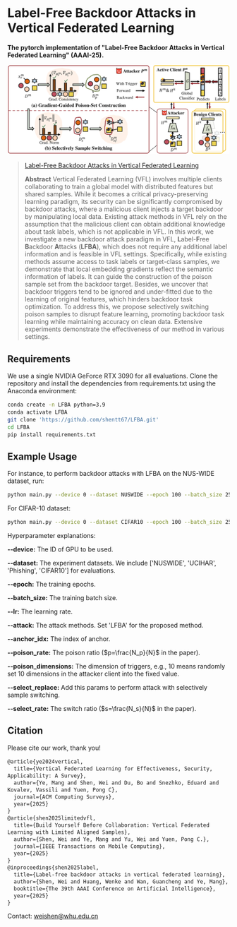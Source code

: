 # Label-Free Backdoor Attacks in Vertical Federated Learning

**The pytorch implementation of "Label-Free Backdoor Attacks in Vertical Federated Learning" (AAAI-25).**

![](./framework.svg)

> [Label-Free Backdoor Attacks in Vertical Federated Learning]()
>
> **Abstract** Vertical Federated Learning (VFL) involves multiple clients collaborating to train a global model with distributed features but shared samples. While it becomes a critical privacy-preserving learning paradigm, its security can be significantly compromised by backdoor attacks, where a malicious client injects a target backdoor by manipulating local data. Existing attack methods in VFL rely on the assumption that the malicious client can obtain additional knowledge about task labels, which is not applicable in VFL. In this work, we investigate a new backdoor attack paradigm in VFL, **L**abel-**F**ree **B**ackdoor **A**ttacks (**LFBA**), which does not require any additional label information and is feasible in VFL settings. Specifically, while existing methods assume access to task labels or target-class samples, we demonstrate that local embedding gradients reflect the semantic information of labels. It can guide the construction of the poison sample set from the backdoor target. Besides, we uncover that backdoor triggers tend to be ignored and under-fitted due to the learning of original features, which hinders backdoor task optimization. To address this, we propose selectively switching poison samples to disrupt feature learning, promoting backdoor task learning while maintaining accuracy on clean data. Extensive experiments demonstrate the effectiveness of our method in various settings.

## Requirements
We use a single NVIDIA GeForce RTX 3090 for all evaluations. Clone the repository and install the dependencies from requirements.txt using the Anaconda environment:
```bash
conda create -n LFBA python=3.9
conda activate LFBA
git clone 'https://github.com/shentt67/LFBA.git'
cd LFBA
pip install requirements.txt
```

## Example Usage

For instance, to perform backdoor attacks with LFBA on the NUS-WIDE dataset, run:
```bash
python main.py --device 0 --dataset NUSWIDE --epoch 100 --batch_size 256 --lr 0.001 --attack LFBA --anchor_idx 33930 --poison_rate 0.1 --poison_dimensions 10 --select_replace --select_rate 0.3
```

For CIFAR-10 dataset:
```bash
python main.py --device 0 --dataset CIFAR10 --epoch 100 --batch_size 256 --lr 0.001 --attack LFBA --anchor_idx 23470 --poison_rate 0.1 --select_replace --select_rate 0.5
```

Hyperparameter explanations:

**--device:** The ID of GPU to be used.

**--dataset:** The experiment datasets. We include ['NUSWIDE', 'UCIHAR', 'Phishing', 'CIFAR10'] for evaluations.

**--epoch:** The training epochs.

**--batch_size:** The training batch size.

**--lr:** The learning rate.

**--attack:** The attack methods. Set 'LFBA' for the proposed method.

**--anchor_idx:** The index of anchor.

**--poison_rate:** The poison ratio ($p=\frac{N_p}{N}$ in the paper).

**--poison_dimensions:** The dimension of triggers, e.g., 10 means randomly set 10 dimensions in the attacker client into the fixed value. 

**--select_replace:** Add this params to perform attack with selectively sample switching.

**--select_rate:** The switch ratio ($s=\frac{N_s}{N}$ in the paper).


## Citation
Please cite our work, thank you!

```
@article{ye2024vertical,
  title={Vertical Federated Learning for Effectiveness, Security, Applicability: A Survey},
  author={Ye, Mang and Shen, Wei and Du, Bo and Snezhko, Eduard and Kovalev, Vassili and Yuen, Pong C},
  journal={ACM Computing Surveys},
  year={2025}
}
@article{shen2025limitedvfl,
  title={Build Yourself Before Collaboration: Vertical Federated Learning with Limited Aligned Samples},
  author={Shen, Wei and Ye, Mang and Yu, Wei and Yuen, Pong C.},
  journal={IEEE Transactions on Mobile Computing},
  year={2025}
}
@inproceedings{shen2025label,
  title={Label-free backdoor attacks in vertical federated learning},
  author={Shen, Wei and Huang, Wenke and Wan, Guancheng and Ye, Mang},
  booktitle={The 39th AAAI Conference on Artificial Intelligence},
  year={2025}
}
```
Contact: [weishen@whu.edu.cn](mailto:weishen@whu.edu.cn)